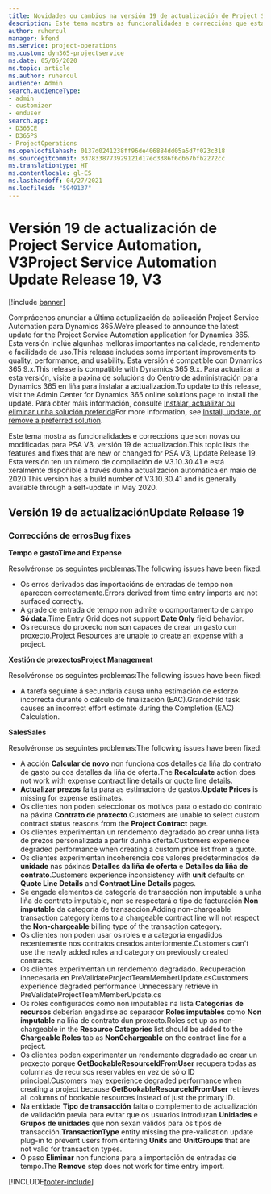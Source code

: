```yaml
---
title: Novidades ou cambios na versión 19 de actualización de Project Service Automation, V3
description: Este tema mostra as funcionalidades e correccións que están dispoñibles la versión 19 de actualización de Project Service Automation, V3.
author: ruhercul
manager: kfend
ms.service: project-operations
ms.custom: dyn365-projectservice
ms.date: 05/05/2020
ms.topic: article
ms.author: ruhercul
audience: Admin
search.audienceType:
- admin
- customizer
- enduser
search.app:
- D365CE
- D365PS
- ProjectOperations
ms.openlocfilehash: 0137d0241238ff96de406884dd05a5d7f023c318
ms.sourcegitcommit: 3d78338773929121d17ec3386f6cb67bfb2272cc
ms.translationtype: HT
ms.contentlocale: gl-ES
ms.lasthandoff: 04/27/2021
ms.locfileid: "5949137"
---
```

# <a name="project-service-automation-update-release-19-v3"></a><span data-ttu-id="ef957-103">Versión 19 de actualización de Project Service Automation, V3</span><span class="sxs-lookup"><span data-stu-id="ef957-103">Project Service Automation Update Release 19, V3</span></span>

[!include [banner](../includes/psa-now-project-operations.md)]

<span data-ttu-id="ef957-104">Comprácenos anunciar a última actualización da aplicación Project Service Automation para Dynamics 365.</span><span class="sxs-lookup"><span data-stu-id="ef957-104">We’re pleased to announce the latest update for the Project Service Automation application for Dynamics 365.</span></span> <span data-ttu-id="ef957-105">Esta versión inclúe algunhas melloras importantes na calidade, rendemento e facilidade de uso.</span><span class="sxs-lookup"><span data-stu-id="ef957-105">This release includes some important improvements to quality, performance, and usability.</span></span> <span data-ttu-id="ef957-106">Esta versión é compatible con Dynamics 365 9.x.</span><span class="sxs-lookup"><span data-stu-id="ef957-106">This release is compatible with Dynamics 365 9.x.</span></span> <span data-ttu-id="ef957-107">Para actualizar a esta versión, visite a paxina de solucións do Centro de administración para Dynamics 365 en liña para instalar a actualización.</span><span class="sxs-lookup"><span data-stu-id="ef957-107">To update to this release, visit the Admin Center for Dynamics 365 online solutions page to install the update.</span></span> <span data-ttu-id="ef957-108">Para obter máis información, consulte [Instalar, actualizar ou eliminar unha solución preferida](/power-platform/admin/install-remove-preferred-solution)</span><span class="sxs-lookup"><span data-stu-id="ef957-108">For more information, see [Install, update, or remove a preferred solution](/power-platform/admin/install-remove-preferred-solution).</span></span>

<span data-ttu-id="ef957-109">Este tema mostra as funcionalidades e correccións que son novas ou modificadas para PSA V3, versión 19 de actualización.</span><span class="sxs-lookup"><span data-stu-id="ef957-109">This topic lists the features and fixes that are new or changed for PSA V3, Update Release 19.</span></span> <span data-ttu-id="ef957-110">Esta versión ten un número de compilación de V3.10.30.41 e está xeralmente dispoñible a través dunha actualización automática en maio de 2020.</span><span class="sxs-lookup"><span data-stu-id="ef957-110">This version has a build number of V3.10.30.41 and is generally available through a self-update in May 2020.</span></span>

## <a name="update-release-19"></a><span data-ttu-id="ef957-111">Versión 19 de actualización</span><span class="sxs-lookup"><span data-stu-id="ef957-111">Update Release 19</span></span>

### <a name="bug-fixes"></a><span data-ttu-id="ef957-112">Correccións de erros</span><span class="sxs-lookup"><span data-stu-id="ef957-112">Bug fixes</span></span>

<span data-ttu-id="ef957-113">**Tempo e gasto**</span><span class="sxs-lookup"><span data-stu-id="ef957-113">**Time and Expense**</span></span>

<span data-ttu-id="ef957-114">Resolvéronse os seguintes problemas:</span><span class="sxs-lookup"><span data-stu-id="ef957-114">The following issues have been fixed:</span></span> 

- <span data-ttu-id="ef957-115">Os erros derivados das importacións de entradas de tempo non aparecen correctamente.</span><span class="sxs-lookup"><span data-stu-id="ef957-115">Errors derived from time entry imports are not surfaced correctly.</span></span>
- <span data-ttu-id="ef957-116">A grade de entrada de tempo non admite o comportamento de campo **Só data**.</span><span class="sxs-lookup"><span data-stu-id="ef957-116">Time Entry Grid does not support **Date Only** field behavior.</span></span>
- <span data-ttu-id="ef957-117">Os recursos do proxecto non son capaces de crear un gasto cun proxecto.</span><span class="sxs-lookup"><span data-stu-id="ef957-117">Project Resources are unable to create an expense with a project.</span></span>

<span data-ttu-id="ef957-118">**Xestión de proxectos**</span><span class="sxs-lookup"><span data-stu-id="ef957-118">**Project Management**</span></span>

<span data-ttu-id="ef957-119">Resolvéronse os seguintes problemas:</span><span class="sxs-lookup"><span data-stu-id="ef957-119">The following issues have been fixed:</span></span> 

-  <span data-ttu-id="ef957-120">A tarefa seguinte á secundaria causa unha estimación de esforzo incorrecta durante o cálculo de finalización (EAC).</span><span class="sxs-lookup"><span data-stu-id="ef957-120">Grandchild task causes an incorrect effort estimate during the Completion (EAC) Calculation.</span></span>

<span data-ttu-id="ef957-121">**Sales**</span><span class="sxs-lookup"><span data-stu-id="ef957-121">**Sales**</span></span>

<span data-ttu-id="ef957-122">Resolvéronse os seguintes problemas:</span><span class="sxs-lookup"><span data-stu-id="ef957-122">The following issues have been fixed:</span></span> 

- <span data-ttu-id="ef957-123">A acción **Calcular de novo** non funciona cos detalles da liña do contrato de gasto ou cos detalles da liña de oferta.</span><span class="sxs-lookup"><span data-stu-id="ef957-123">The **Recalculate** action does not work with expense contract line details or quote line details.</span></span>
- <span data-ttu-id="ef957-124">**Actualizar prezos** falta para as estimacións de gastos.</span><span class="sxs-lookup"><span data-stu-id="ef957-124">**Update Prices** is missing for expense estimates.</span></span>
-  <span data-ttu-id="ef957-125">Os clientes non poden seleccionar os motivos para o estado do contrato na páxina **Contrato de proxecto**.</span><span class="sxs-lookup"><span data-stu-id="ef957-125">Customers are unable to select custom contract status reasons from the **Project Contract** page.</span></span>
- <span data-ttu-id="ef957-126">Os clientes experimentan un rendemento degradado ao crear unha lista de prezos personalizada a partir dunha oferta.</span><span class="sxs-lookup"><span data-stu-id="ef957-126">Customers experience degraded performance when creating a custom price list from a quote.</span></span>
- <span data-ttu-id="ef957-127">Os clientes experimentan incoherencia cos valores predeterminados de **unidade** nas páxinas **Detalles da liña de oferta** e **Detalles da liña de contrato**.</span><span class="sxs-lookup"><span data-stu-id="ef957-127">Customers experience inconsistency with **unit** defaults on **Quote Line Details** and **Contract Line Details** pages.</span></span>
- <span data-ttu-id="ef957-128">Se engade elementos da categoría de transacción non imputable a unha liña de contrato imputable, non se respectará o tipo de facturación **Non imputable** da categoría de transacción.</span><span class="sxs-lookup"><span data-stu-id="ef957-128">Adding non-chargeable transaction category items to a chargeable contract line will not respect the **Non-chargeable** billing type of the transaction category.</span></span>
- <span data-ttu-id="ef957-129">Os clientes non poden usar os roles e a categoría engadidos recentemente nos contratos creados anteriormente.</span><span class="sxs-lookup"><span data-stu-id="ef957-129">Customers can't use the newly added roles and category on previously created contracts.</span></span>
- <span data-ttu-id="ef957-130">Os clientes experimentan un rendemento degradado. Recuperación innecesaria en PreValidateProjectTeamMemberUpdate.cs</span><span class="sxs-lookup"><span data-stu-id="ef957-130">Customers experience degraded performance Unnecessary retrieve in PreValidateProjectTeamMemberUpdate.cs</span></span>
- <span data-ttu-id="ef957-131">Os roles configurados como non imputables na lista **Categorías de recursos** deberían engadirse ao separador **Roles imputables** como **Non imputable** na liña de contrato dun proxecto.</span><span class="sxs-lookup"><span data-stu-id="ef957-131">Roles set up as non-chargeable in the **Resource Categories** list should be added to the **Chargeable Roles** tab as **Non0chargeable** on the contract line for a project.</span></span>
- <span data-ttu-id="ef957-132">Os clientes poden experimentar un rendemento degradado ao crear un proxecto porque **GetBookableResourceIdFromUser** recupera todas as columnas de recursos reservables en vez de só o ID principal.</span><span class="sxs-lookup"><span data-stu-id="ef957-132">Customers may experience degraded performance when creating a project because **GetBookableResourceIdFromUser** retrieves all columns of bookable resources instead of just the primary ID.</span></span>
- <span data-ttu-id="ef957-133">Na entidade **Tipo de transacción** falta o complemento de actualización de validación previa para evitar que os usuarios introduzan **Unidades** e **Grupos de unidades** que non sexan válidos para os tipos de transacción.</span><span class="sxs-lookup"><span data-stu-id="ef957-133">**TransactionType** entity missing the pre-validation update plug-in to prevent users from entering **Units** and **UnitGroups** that are not valid for transaction types.</span></span>
- <span data-ttu-id="ef957-134">O paso **Eliminar** non funciona para a importación de entradas de tempo.</span><span class="sxs-lookup"><span data-stu-id="ef957-134">The **Remove** step does not work for time entry import.</span></span>


[!INCLUDE[footer-include](../includes/footer-banner.md)]